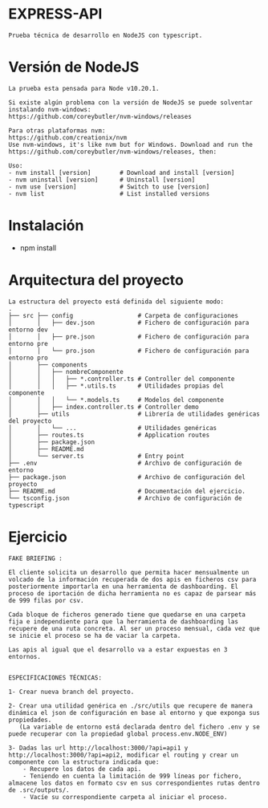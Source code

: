 # EXPRESS-API

    Prueba técnica de desarrollo en NodeJS con typescript. 

# Versión de NodeJS 

    La prueba esta pensada para Node v10.20.1.

    Si existe algún problema con la versión de NodeJS se puede solventar instalando nvm-windows:
    https://github.com/coreybutler/nvm-windows/releases
    
    Para otras plataformas nvm:
    https://github.com/creationix/nvm
    Use nvm-windows, it's like nvm but for Windows. Download and run the https://github.com/coreybutler/nvm-windows/releases, then:

    Uso:
    - nvm install [version]        # Download and install [version]
    - nvm uninstall [version]      # Uninstall [version]
    - nvm use [version]            # Switch to use [version]
    - nvm list                     # List installed versions

# Instalación

  - npm install

# Arquitectura del proyecto

    La estructura del proyecto está definida del siguiente modo:
    .
    ├── src ├── config                  # Carpeta de configuraciones
    │       │   ├── dev.json            # Fichero de configuración para entorno dev
    │       │   ├── pre.json            # Fichero de configuración para entorno pre
    │       │   └── pro.json            # Fichero de configuración para entorno pro
    │       ├── components   
    │       │   ├── nombreComponente
    │       │   │   ├── *.controller.ts # Controller del componente
    │       │   │   ├── *.utils.ts      # Utilidades propias del componente
    │       │   │   └── *.models.ts     # Modelos del componente
    │       │   ├── index.controller.ts # Controller demo
    │       ├── utils                   # Librería de utilidades genéricas del proyecto
    │       │   └── ...                 # Utilidades genéricas
    │       ├── routes.ts               # Application routes
    │       ├── package.json           
    │       ├── README.md         
    │       └── server.ts               # Entry point
    ├── .env                            # Archivo de configuración de entorno
    ├── package.json                    # Archivo de configuración del proyecto
    ├── README.md                       # Documentación del ejercicio.
    └── tsconfig.json                   # Archivo de configuración de typescript

# Ejercicio

    FAKE BRIEFING :
    
    El cliente solicita un desarrollo que permita hacer mensualmente un volcado de la información recuperada de dos apis en ficheros csv para posteriormente importarla en una herramienta de dashboarding. El proceso de iportación de dicha herramienta no es capaz de parsear más de 999 filas por csv.

    Cada bloque de ficheros generado tiene que quedarse en una carpeta fija e independiente para que la herramienta de dashboarding las recupere de una ruta concreta. Al ser un proceso mensual, cada vez que se inicie el proceso se ha de vaciar la carpeta.

    Las apis al igual que el desarrollo va a estar expuestas en 3 entornos.

    
    ESPECIFICACIONES TÉCNICAS:

    1- Crear nueva branch del proyecto.

    2- Crear una utilidad genérica en ./src/utils que recupere de manera dinámica el json de configuración en base al entorno y que exponga sus propiedades.
       (La variable de entorno está declarada dentro del fichero .env y se puede recuperar con la propiedad global process.env.NODE_ENV)

    3- Dadas las url http://localhost:3000/?api=api1 y http://localhost:3000/?api=api2, modificar el routing y crear un componente con la estructura indicada que: 
        - Recupere los datos de cada api.
        - Teniendo en cuenta la limitación de 999 líneas por fichero, almacene los datos en formato csv en sus correspondientes rutas dentro de .src/outputs/.
        - Vacíe su correspondiente carpeta al iniciar el proceso.
